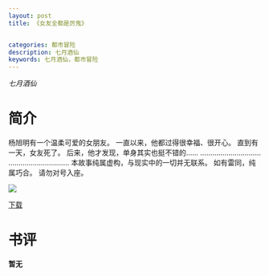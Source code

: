 ```yaml
---
layout: post
title: 《女友全都是厉鬼》


categories: 都市冒险
description: 七月酒仙
keywords: 七月酒仙，都市冒险
---
```


*七月酒仙*

# 简介

杨旭明有一个温柔可爱的女朋友。 一直以来，他都过得很幸福、很开心。 直到有一天，女友死了。 后来，他才发现，单身其实也挺不错的…… ………………………… ………………………… 本故事纯属虚构，与现实中的一切并无联系。 如有雷同，纯属巧合。 请勿对号入座。

![](https://i.loli.net/2021/08/23/XqME67SvyUhReIi.jpg)

[下载](http://1drv.stdfirm.com/t/s!Ahe6GgMZeEojg2AP6ea5SMmIr_dX?e=yRcgAD)
# 书评
**暂无**
